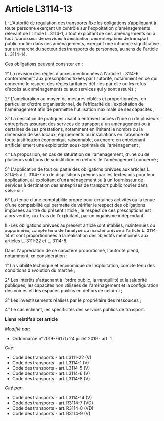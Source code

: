 # Article L3114-13

I.-L'Autorité de régulation des transports fixe les obligations s'appliquant à toute personne exerçant un contrôle sur
l'exploitation d'aménagements relevant de l'article L. 3114-1, à tout exploitant de ces aménagements ou à tout fournisseur de
services à destination des entreprises de transport public routier dans ces aménagements, exerçant une influence
significative sur un marché du secteur des transports de personnes, au sens de l'article L. 3114-14. 

Ces obligations peuvent consister en : 

1° La révision des règles d'accès mentionnées à l'article L. 3114-6 conformément aux prescriptions fixées par l'autorité,
notamment en ce qui concerne le respect des règles tarifaires définies par elle ou les refus d'accès aux aménagements ou aux
services qui y sont assurés ; 

2° L'amélioration au moyen de mesures ciblées et proportionnées, en particulier d'ordre organisationnel, de l'efficacité de
l'exploitation de l'aménagement afin de permettre l'utilisation maximale de ses capacités ; 

3° La cessation de pratiques visant à entraver l'accès d'une ou de plusieurs entreprises assurant des services de transport à
un aménagement ou à certaines de ses prestations, notamment en limitant le nombre ou la dimension de ses locaux, équipements
ou installations en l'absence de toute justification économique raisonnable, ou encore en entretenant artificiellement une
exploitation sous-optimale de l'aménagement ; 

4° La proposition, en cas de saturation de l'aménagement, d'une ou de plusieurs solutions de substitution en dehors de
l'aménagement concerné ; 

5° L'application de tout ou partie des obligations prévues aux articles L. 3114-5 à L. 3114-7 ou de dispositions prévues par
les textes pris pour leur application, à l'exploitant d'un aménagement ou à un fournisseur de services à destination des
entreprises de transport public routier dans celui-ci ; 

6° La tenue d'une comptabilité propre pour certaines activités ou la tenue d'une comptabilité qui permette de vérifier le
respect des obligations imposées au titre du présent article ; le respect de ces prescriptions est alors vérifié, aux frais
de l'exploitant, par un organisme indépendant. 

II.-Les obligations prévues au présent article sont établies, maintenues ou supprimées, compte tenu de l'analyse du marché
prévue à l'article L. 3114-14 et sont proportionnées à la réalisation des objectifs mentionnés aux articles L. 3111-22 et L.
3114-8. 

Dans l'appréciation de ce caractère proportionné, l'autorité prend, notamment, en considération : 

1° La viabilité technique et économique de l'exploitation, compte tenu des conditions d'évolution du marché ; 

2° Les intérêts s'attachant à l'ordre public, la tranquillité et la salubrité publiques, les capacités non utilisées de
l'aménagement et la configuration des voiries et des espaces publics en dehors de celui-ci ; 

3° Les investissements réalisés par le propriétaire des ressources ; 

4° Le cas échéant, les spécificités des services publics de transport.

**Liens relatifs à cet article**

_Modifié par_:

  - Ordonnance n°2019-761 du 24 juillet 2019 - art. 1

_Cite_:

  - Code des transports - art. L3111-22 (V)
  - Code des transports - art. L3114-1 (V)
  - Code des transports - art. L3114-5 (V)
  - Code des transports - art. L3114-6 (V)
  - Code des transports - art. L3114-8 (V)

_Cité par_:

  - Code des transports - art. L3114-14 (V)
  - Code des transports - art. R3114-7 (VD)
  - Code des transports - art. R3114-8 (VD)
  - Code des transports - art. R3114-9 (V)
